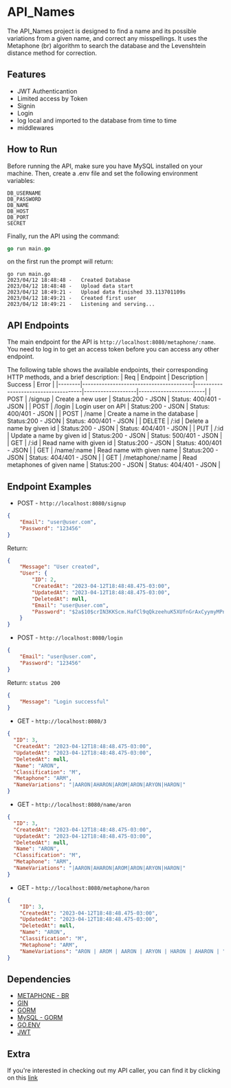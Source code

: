 # API_Names

The API_Names project is designed to find a name and its possible variations from a given name, and correct any misspellings. It uses the Metaphone (br) algorithm to search the database and the Levenshtein distance method for correction.

## Features
- JWT Authenticantion
- Limited access by Token
- Signin 
- Login
- log local and imported to  the database from time to time
- middlewares 

## How to Run

Before running the API, make sure you have MySQL installed on your machine. Then, create a .env file and set the following environment variables:
 ```
DB_USERNAME
DB_PASSWORD
DB_NAME
DB_HOST
DB_PORT
SECRET
```
Finally, run the API using the command:
```go
go run main.go
```
on the first run the prompt will return:
```
go run main.go
2023/04/12 18:48:48 -   Created Database
2023/04/12 18:48:48 -   Upload data start
2023/04/12 18:49:21 -   Upload data finished 33.113701109s
2023/04/12 18:49:21 -   Created first user
2023/04/12 18:49:21 -   Listening and serving...
```


## API Endpoints
The main endpoint for the API is ```http://localhost:8080/metaphone/:name```. You need to log in to get an access token before you can access any other endpoint.

The following table shows the available endpoints, their corresponding HTTP methods, and a brief description:
| Req    | Endpoint                               | Description                         | Success           | Error                  |
|--------|----------------------------------------|-------------------------------------|-------------------|------------------------|
| POST   | /signup                                | Create a new user                   | Status:200 - JSON | Status: 400/401 - JSON |
| POST   | /login                                 | Login user on API                   | Status:200 - JSON | Status: 400/401 - JSON |
| POST   | /name                                  | Create a name in the database       | Status:200 - JSON | Status: 400/401 - JSON |
| DELETE | /:id                                   | Delete a name by given id           | Status:200 - JSON | Status: 404/401 - JSON |
| PUT    | /:id                                   | Update a name by given id           | Status:200 - JSON | Status: 500/401 - JSON |
| GET    | /:id                                   | Read name with given id             | Status:200 - JSON | Status: 400/401 - JSON |
| GET    | /name/:name                            | Read name with given name           | Status:200 - JSON | Status: 404/401 - JSON |
| GET    | /metaphone/:name                       | Read metaphones of given name       | Status:200 - JSON | Status: 404/401 - JSON |


## Endpoint Examples

- POST - ```http://localhost:8080/signup```
```json
{
    "Email": "user@user.com",
    "Password": "123456"
}
```
Return:
```json
{
    "Message": "User created",
    "User": {
        "ID": 2,
        "CreatedAt": "2023-04-12T18:48:48.475-03:00",
        "UpdatedAt": "2023-04-12T18:48:48.475-03:00",
        "DeletedAt": null,
        "Email": "user@user.com",
        "Password": "$2a$10$crIN3KKScm.HafCl9qQkzeehuK5XUfnGrAxCyymyMPnNHkwDwHBVS"
    }
}
```

- POST - ```http://localhost:8080/login```
```json
{
    "Email": "user@user.com",
    "Password": "123456"
}
```
Return: ```status 200```
```json
{
    "Message": "Login successful"
}
```

- GET - ```http://localhost:8080/3```
```json
{
  "ID": 3,
  "CreatedAt": "2023-04-12T18:48:48.475-03:00",
  "UpdatedAt": "2023-04-12T18:48:48.475-03:00",
  "DeletedAt": null,
  "Name": "ARON",
  "Classification": "M",
  "Metaphone": "ARM",
  "NameVariations": "|AARON|AHARON|AROM|ARON|ARYON|HARON|"
}
```

- GET - ```http://localhost:8080/name/aron```
```json
{
  "ID": 3,
  "CreatedAt": "2023-04-12T18:48:48.475-03:00",
  "UpdatedAt": "2023-04-12T18:48:48.475-03:00",
  "DeletedAt": null,
  "Name": "ARON",
  "Classification": "M",
  "Metaphone": "ARM",
  "NameVariations": "|AARON|AHARON|AROM|ARON|ARYON|HARON|"
}
```

- GET - ```http://localhost:8080/metaphone/haron```
```json
{
    "ID": 3,
    "CreatedAt": "2023-04-12T18:48:48.475-03:00",
    "UpdatedAt": "2023-04-12T18:48:48.475-03:00",
    "DeletedAt": null,
    "Name": "ARON",
    "Classification": "M",
    "Metaphone": "ARM",
    "NameVariations": "ARON | AROM | AARON | ARYON | HARON | AHARON | "
}
```
## Dependencies
- [METAPHONE - BR](https://github.com/DanielFillol/metaphone-br)
- [GIN](https://github.com/gin-gonic/gin)
- [GORM](https://gorm.io)
- [MySQL - GORM](https://github.com/go-gorm/mysql)
- [GO.ENV](https://github.com/joho/godotenv)
- [JWT](https://github.com/golang-jwt/jwt)

## Extra
If you're interested in checking out my API caller, you can find it by clicking on this [link](https://github.com/DanielFillol/API_Caller)
